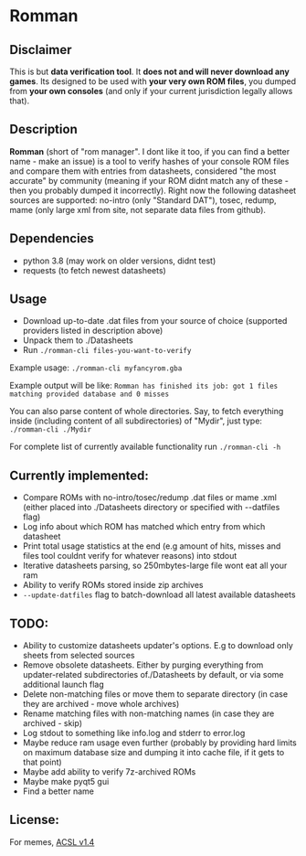 # Romman

## Disclaimer

This is but **data verification tool**. It **does not and will never download any games**. Its designed to be used with **your very own ROM files**, you dumped from **your own consoles** (and only if your current jurisdiction legally allows that).

## Description

**Romman** (short of "rom manager". I dont like it too, if you can find a better name - make an issue) is a tool to verify hashes of your console ROM files and compare them with entries from datasheets, considered "the most accurate" by community (meaning if your ROM didnt match any of these - then you probably dumped it incorrectly). Right now the following datasheet sources are supported: no-intro (only "Standard DAT"), tosec, redump, mame (only large xml from site, not separate data files from github).

## Dependencies
- python 3.8 (may work on older versions, didnt test)
- requests (to fetch newest datasheets)

## Usage
- Download up-to-date .dat files from your source of choice (supported providers listed in description above)
- Unpack them to ./Datasheets
- Run `./romman-cli files-you-want-to-verify`

Example usage:
`./romman-cli myfancyrom.gba`

Example output will be like:
`Romman has finished its job: got 1 files matching provided database and 0 misses`

You can also parse content of whole directories. Say, to fetch everything inside (including content of all subdirectories) of "Mydir", just type:
`./romman-cli ./Mydir`

For complete list of currently available functionality run
`./romman-cli -h`

## Currently implemented:
- Compare ROMs with no-intro/tosec/redump .dat files or mame .xml (either placed into ./Datasheets directory or specified with --datfiles flag)
- Log info about which ROM has matched which entry from which datasheet
- Print total usage statistics at the end (e.g amount of hits, misses and files tool couldnt verify for whatever reasons) into stdout
- Iterative datasheets parsing, so 250mbytes-large file wont eat all your ram
- Ability to verify ROMs stored inside zip archives
- `--update-datfiles` flag to batch-download all latest available datasheets

## TODO:

- Ability to customize datasheets updater's options. E.g to download only sheets from selected sources
- Remove obsolete datasheets. Either by purging everything from updater-related subdirectories of./Datasheets by default, or via some additional launch flag
- Delete non-matching files or move them to separate directory (in case they are archived - move whole archives)
- Rename matching files with non-matching names (in case they are archived - skip)
- Log stdout to something like info.log and stderr to error.log
- Maybe reduce ram usage even further (probably by providing hard limits on maximum database size and dumping it into cache file, if it gets to that point)
- Maybe add ability to verify 7z-archived ROMs
- Maybe make pyqt5 gui
- Find a better name

## License:

For memes, [ACSL v1.4](LICENSE)
